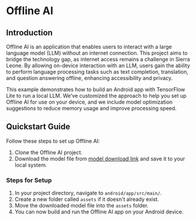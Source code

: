 # Offline AI

## Introduction
Offline AI is an application that enables users to interact with a large language model (LLM) without an internet connection. This project aims to bridge the technology gap, as internet access remains a challenge in Sierra Leone. By allowing on-device interaction with an LLM, users gain the ability to perform language processing tasks such as text completion, translation, and question answering offline, enhancing accessibility and privacy.

This example demonstrates how to build an Android app with TensorFlow Lite to run a local LLM. We’ve customized the approach to help you set up Offline AI for use on your device, and we include model optimization suggestions to reduce memory usage and improve processing speed.

## Quickstart Guide
Follow these steps to set up Offline AI:

1. Clone the Offline AI project.
2. Download the model file from [model download link](https://drive.google.com/file/d/1vYzDwl7W0YAhunRhe1rgastw3p7-8Gym/view?usp=drive_link) and save it to your local system.

### Steps for Setup

1. In your project directory, navigate to `android/app/src/main/`.
2. Create a new folder called `assets` if it doesn't already exist.
3. Move the downloaded model file into the `assets` folder. 
4. You can now build and run the Offline AI app on your Android device.

